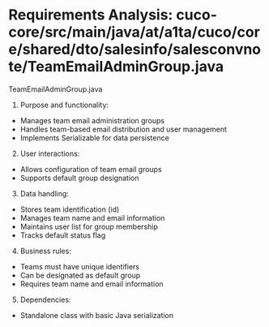 # Requirements Analysis: cuco-core/src/main/java/at/a1ta/cuco/core/shared/dto/salesinfo/salesconvnote/TeamEmailAdminGroup.java

TeamEmailAdminGroup.java
1. Purpose and functionality:
- Manages team email administration groups
- Handles team-based email distribution and user management
- Implements Serializable for data persistence

2. User interactions:
- Allows configuration of team email groups
- Supports default group designation

3. Data handling:
- Stores team identification (id)
- Manages team name and email information
- Maintains user list for group membership
- Tracks default status flag

4. Business rules:
- Teams must have unique identifiers
- Can be designated as default group
- Requires team name and email information

5. Dependencies:
- Standalone class with basic Java serialization